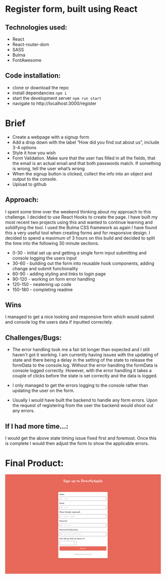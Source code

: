 # Register form, built using React

## Technologies used:

- React
- React-router-dom
- SASS
- Bulma
- FontAwesome

## Code installation:

- clone or download the repo
- install dependancies `npm i`
- start the development server `npm run start`
- navigate to http://localhost:3000/register 

# Brief

- Create a webpage with a signup form
- Add a drop down with the label “How did you find out about us”, include 3-4 options
- Style it how you wish
- Form Validation. Make sure that the user has filled in all the fields, that the email is an actual email and that both passwords match. If something is wrong, tell the user what’s wrong
- When the signup button is clicked, collect the info into an object and output to the console.
- Upload to github

## Approach:

I spent some time over the weekend thinking about my approach to this challenge. I decided to use React Hooks to create the page. I have built my most recent two projects using this and wanted to continue learning and solidifying the tool. I used the Bulma CSS framework as again I have found this a very useful tool when creating forms and for responsive design. I decided to spend a maximum of 3 hours on this build and decided to split the time into the following 30 minute sections.

- 0-30 - initial set up and getting a single form input submitting and console logging the users input
- 30-60 - building out the form into reusable hook components, adding change and submit functionality
- 60-90 - adding styling and links to login page
- 90-120 - working on form error handling
- 120-150 - neatening up code
- 150-180 - completing readme

## Wins 
I managed to get a nice looking and responsive form which would submit and console log the users data if inputted correctely.

## Challenges/Bugs:
- The error handling took me a fair bit longer than expected and I still haven't got it working. I am currently having issues with the updating of state and there being a delay in the setting of the state to release the formData to the console.log. Without the error handling the formData is console logged correctly. However, with the error handling it takes a couple of clicks before the state is set correctly and the data is logged.

- I only managed to get the errors logging to the console rather than updating the user on the form. 

- Usually I would have built the backend to handle any form errors. Upon the request of registering from the user the backend would shoot out any errors. 

## If I had more time...:
I would get the above state timing issue fixed first and foremost. Once this is complete I would then adjust the form to show the applicable errors. 

# Final Product:

![](src/styles/assets/register-screenshot.png)


